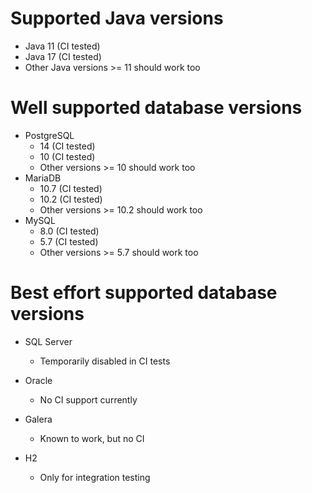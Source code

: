 # Supported Java versions

* Java 11 (CI tested)
* Java 17 (CI tested)
* Other Java versions >= 11 should work too

# Well supported database versions

* PostgreSQL
  * 14 (CI tested)
  * 10 (CI tested)
  * Other versions >= 10 should work too
* MariaDB
  * 10.7 (CI tested)
  * 10.2 (CI tested)
  * Other versions >= 10.2 should work too
* MySQL
  * 8.0 (CI tested)
  * 5.7 (CI tested)
  * Other versions >= 5.7 should work too

# Best effort supported database versions

* SQL Server
  * Temporarily disabled in CI tests

* Oracle
  * No CI support currently

* Galera
  * Known to work, but no CI

* H2
  * Only for integration testing

